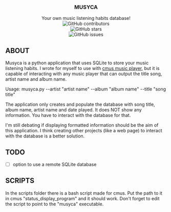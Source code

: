 <div align="center">
  <h3 align="center">MUSYCA</h3>

  <p align="center">
    Your own music listening habits database!<br>
    <img alt="GitHub contributors" src="https://img.shields.io/github/contributors/crdpa/musyca?style=for-the-badge"><br>
    <img alt="GitHub stars" src="https://img.shields.io/github/stars/crdpa/musyca?style=for-the-badge"><br>
    <img alt="GitHub issues" src="https://img.shields.io/github/issues/crdpa/musyca?style=for-the-badge"><br>
  </p>
</div>

## ABOUT

Musyca is a python application that uses SQLite to store your music listening habits. I wrote for myself to use with [cmus music player](https://cmus.github.io/), but it is capable of interacting with any music player that can output the title song, artist name and album name.

Usage:
    musyca.py --artist "artist name" --album "album name" --title "song title"

The application only creates and populate the database with song title, album name, artist name and date played. It does NOT show any information. You have to interact with the database for that.

I'm still debating if displaying formatted information should be the aim of this application. I think creating other projects (like a web page) to interact with the database is a better solution.

## TODO
- [ ] option to use a remote SQLite database

## SCRIPTS

In the scripts folder there is a bash script made for cmus. Put the path to it in cmus "status_display_program" and it should work. Don't forget to edit the script to point to the "musyca" executable.
